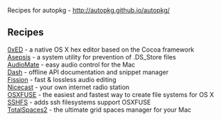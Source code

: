 Recipes for autopkg - http://autopkg.github.io/autopkg/
## Recipes
[0xED](http://www.suavetech.com/0xed/0xed.html) - a native OS X hex editor based on the Cocoa framework<br />
[Asepsis](http://asepsis.binaryage.com/) - a system utility for prevention of .DS_Store files<br />
[AudioMate](http://audiomateapp.com/) - easy audio control for the Mac<br />
[Dash](http://kapeli.com/dash) - offline API documentation and snippet manager<br />
[Fission](http://rogueamoeba.com/fission) - fast &amp; lossless audio editing<br />
[Nicecast](http://rogueamoeba.com/nicecast) - your own internet radio station<br />
[OSXFUSE](https://osxfuse.github.io/) - the easiest and fastest way to create file systems for OS X<br />
[SSHFS](https://osxfuse.github.io/) - adds ssh filesystems support  OSXFUSE<br />
[TotalSpaces2](http://totalspaces.binaryage.com/) - the ultimate grid spaces manager for your Mac<br />
